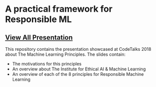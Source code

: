 # A practical framework for Responsible ML

## [View All Presentation](https://ethicalml.github.io/machine-learning-principles-code-talks/#/)

This repository contains the presentation showcased at CodeTalks 2018 about The Machine Learning Principles. The slides contain:
* The motivations for this principles
* An overview about The Institute for Ethical AI & Machine Learning
* An overview of each of the 8 principles for Responsible Machine Learning

